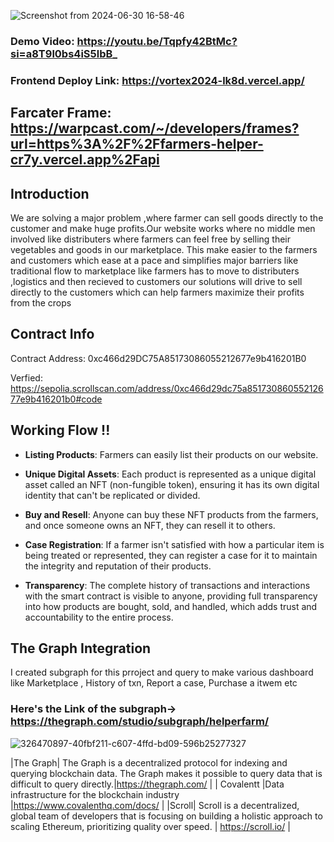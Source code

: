 ![Screenshot from 2024-06-30 16-58-46](https://github.com/Vikash-8090-Yadav/FarmersHelper/assets/85225156/8b3065a0-cd78-43a4-895a-33d20a4b8b54)




### Demo Video: https://youtu.be/Tqpfy42BtMc?si=a8T9l0bs4iS5lbB_

### Frontend Deploy Link: https://vortex2024-lk8d.vercel.app/


## Farcater Frame:  https://warpcast.com/~/developers/frames?url=https%3A%2F%2Ffarmers-helper-cr7y.vercel.app%2Fapi



## Introduction 

We are solving a major problem ,where farmer can sell goods directly to the customer and make huge profits.Our website works where no middle men involved 
like distributers where farmers can feel free by selling their vegetables and goods in our marketplace.
This make easier to the farmers and customers which ease at a pace and simplifies major barriers like 
traditional flow to marketplace like farmers has to move to distributers ,logistics and then recieved to customers our 
solutions will drive to sell directly to the customers which can help farmers maximize their profits from the crops


## Contract Info 

Contract Address: 0xc466d29DC75A85173086055212677e9b416201B0

Verfied: https://sepolia.scrollscan.com/address/0xc466d29dc75a85173086055212677e9b416201b0#code



## Working Flow !!

- **Listing Products**: Farmers can easily list their products on our website.

- **Unique Digital Assets**: Each product is represented as a unique digital asset called an NFT (non-fungible token), ensuring it has its own digital identity that can't be replicated or divided.

- **Buy and Resell**: Anyone can buy these NFT products from the farmers, and once someone owns an NFT, they can resell it to others.

- **Case Registration**: If a farmer isn't satisfied with how a particular item is being treated or represented, they can register a case for it to maintain the integrity and reputation of their products.

- **Transparency**: The complete history of transactions and interactions with the smart contract is visible to anyone, providing full transparency into how products are bought, sold, and handled, which adds trust and accountability to the entire process.


## The Graph Integration


I created subgraph for this prroject and query  to make various dashboard like Marketplace , History of txn, Report a case, Purchase a  itwem etc

### Here's the Link of the subgraph-> https://thegraph.com/studio/subgraph/helperfarm/

![326470897-40fbf211-c607-4ffd-bd09-596b25277327](https://github.com/Vikash-8090-Yadav/FarmersHelper/assets/85225156/3b017506-74b9-4cd6-a3a3-c883e450286d)



|The Graph| The Graph is a decentralized protocol for indexing and querying blockchain data. The Graph makes it possible to query data that is difficult to query directly.|https://thegraph.com/ | 
| Covalentt |Data infrastructure for the blockchain industry |https://www.covalenthq.com/docs/ |
|Scroll| Scroll is a decentralized, global team of developers that is focusing on building a holistic approach to scaling Ethereum, prioritizing quality over speed. | https://scroll.io/ | 
